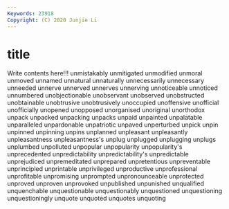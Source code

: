 ```yaml
---
Keywords: 23918
Copyright: (C) 2020 Junjie Li
---
```


# title

Write contents here!!!
unmistakably 
unmitigated 
unmodified 
unmoral
unmoved 
unnamed 
unnatural 
unnaturally 
unnecessarily 
unnecessary 
unneeded 
unnerve 
unnerved 
unnerves
unnerving 
unnoticeable 
unnoticed 
unnumbered 
unobjectionable 
unobservant 
unobserved 
unobstructed 
unobtainable 
unobtrusive
unobtrusively 
unoccupied 
unoffensive 
unofficial 
unofficially 
unopened 
unopposed 
unorganised 
unoriginal 
unorthodox
unpack 
unpacked 
unpacking 
unpacks 
unpaid 
unpainted 
unpalatable 
unparalleled 
unpardonable 
unpatriotic
unpaved 
unperturbed 
unpick 
unpin 
unpinned 
unpinning 
unpins 
unplanned 
unpleasant 
unpleasantly
unpleasantness 
unpleasantness's 
unplug 
unplugged 
unplugging 
unplugs 
unplumbed 
unpolluted 
unpopular 
unpopularity
unpopularity's 
unprecedented 
unpredictability 
unpredictability's 
unpredictable 
unprejudiced 
unpremeditated 
unprepared 
unpretentious 
unpreventable
unprincipled 
unprintable 
unprivileged 
unproductive 
unprofessional 
unprofitable 
unpromising 
unprompted 
unpronounceable 
unprotected
unproved 
unproven 
unprovoked 
unpublished 
unpunished 
unqualified 
unquenchable 
unquestionable 
unquestionably 
unquestioned
unquestioning 
unquestioningly 
unquote 
unquoted 
unquotes 
unquoting 
